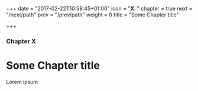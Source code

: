 +++
date = "2017-02-22T10:58:45+01:00"
icon = "<b>X. </b>"
chapter = true
next = "/next/path"
prev = "/prev/path"
weight = 0
title = "Some Chapter title"

+++

### Chapter X

# Some Chapter title

Lorem ipsum
